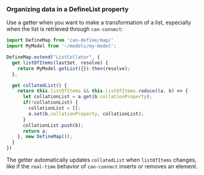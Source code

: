 ### Organizing data in a DefineList property

Use a getter when you want to make a transformation of a list, especially when the list is retrieved through `can-connect`:

```js
import DefineMap from 'can-define/map/'
import MyModel from '~/models/my-model';

DefineMap.extend("ListCollator", {
  get listOfItems(lastSet, resolve) {
    return MyModel.getList({}).then(resolve);
  },

  get collatedList() {
    return this.listOfItems && this.listOfItems.reduce((a, b) => {
      let collationList = a.get(b.collationProperty);
      if(!collationList) {
        collationList = [];
        a.set(b.collationProperty, collationList);
      }
      collationList.push(b);
      return a;
    }, new DefineMap());
  }
})
```

The getter automatically updates `collatedList` when `listOfItems` changes, like if the `real-time` behavior of `can-connect` inserts or removes an element.
